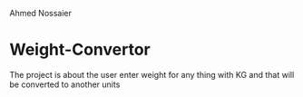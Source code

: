  Ahmed Nossaier 
 # Weight-Convertor
The project is about the user enter weight for any thing with KG and that will be converted to another units
